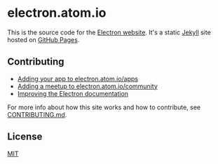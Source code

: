 # electron.atom.io

This is the source code for the [Electron website](http://electron.atom.io). It's a static [Jekyll](https://jekyllrb.com) site hosted on [GitHub Pages](https://pages.github.com).

## Contributing

- [Adding your app to electron.atom.io/apps](https://github.com/electron/electron-apps#adding-your-app)
- [Adding a meetup to electron.atom.io/community](CONTRIBUTING.md#meetups)
- [Improving the Electron documentation](CONTRIBUTING.md#documentation)

For more info about how this site works and how to contribute, see [CONTRIBUTING.md](CONTRIBUTING.md).

## License

[MIT](LICENSE.md)
